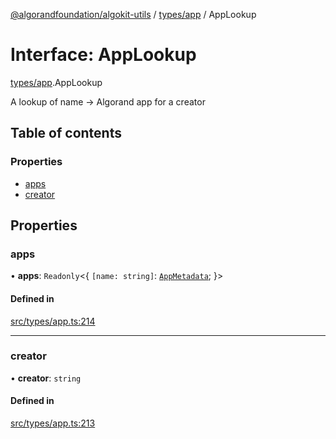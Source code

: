 [@algorandfoundation/algokit-utils](../README.md) / [types/app](../modules/types_app.md) / AppLookup

# Interface: AppLookup

[types/app](../modules/types_app.md).AppLookup

A lookup of name -> Algorand app for a creator

## Table of contents

### Properties

- [apps](types_app.AppLookup.md#apps)
- [creator](types_app.AppLookup.md#creator)

## Properties

### apps

• **apps**: `Readonly`<{ `[name: string]`: [`AppMetadata`](types_app.AppMetadata.md);  }\>

#### Defined in

[src/types/app.ts:214](https://github.com/algorandfoundation/algokit-utils-ts/blob/main/src/types/app.ts#L214)

___

### creator

• **creator**: `string`

#### Defined in

[src/types/app.ts:213](https://github.com/algorandfoundation/algokit-utils-ts/blob/main/src/types/app.ts#L213)
